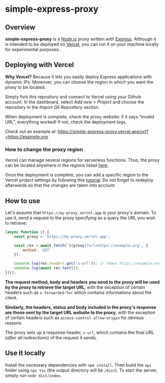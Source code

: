 # simple-express-proxy

## Overview

**simple-express-proxy** is a [Node.js](https://nodejs.org/en) proxy written
with [Express](https://expressjs.com/). Although it is intended to be deployed
on [Vercel](https://vercel.com), you can run it on your machine locally for
experimental purposes.

## Deploying with Vercel

**Why Vercel?** Because it lets you easily deploy Express applications with
dynamic IPs. Moreover, you can choose the region in which you want the proxy to
be located.

Simply fork this repository and connect to Vercel using your Github account. In
the dashboard, select _Add new_ > _Project_ and choose the repository in the
_Import Git Repository_ section.

When deployment is complete, check the proxy website: if it says “invalid URL”,
everything worked! If not, check the deployment logs.

Check out an example at:
https://simple-express-proxy.vercel.app/url?=https://example.org.

### How to change the proxy region

Vercel can manage several regions for serverless functions. Thus, the proxy can
be located anywhere in the regions listed
[here](https://vercel.com/docs/edge-network/regions#region-list).

Once the deployment is complete, you can add a specific region to the Vercel
project settings by following this
[tutorial](https://vercel.com/docs/functions/configuring-functions/region#setting-your-default-region). Do not forget to redeploy afterwards so that the changes are taken into account.

## How to use

Let's assume that `https://my-proxy.vercel.app` is your proxy's domain. To use
it, send a request to the proxy specifying as a query the URL you wish to
retrieve:

```js
(async function () {
    const proxy = 'https://my-proxy.vercel.app';

    const res = await fetch(`${proxy}?url=https://example.org`, {
        method: 'GET'
    });

    console.log(res.headers.get('x-url')); // shows https://example.org
    console.log(await res.text());
})();
```

**The request method, body and headers you send to the proxy will be used by the
proxy to retrieve the target URL**, with the exception of certain headers such
as `x-forwarded-for` which contains informations about the client.

**Similarly, the headers, status and body included in the proxy's response are
those sent by the target URL website to the proxy**, with the exception of
certain headers such as `access-control-allow-origin` for obvious reasons.

The proxy sets up a response header, `x-url`, which contains the final URL
(_after all redirections_) of the request it sends.

## Use it locally

Install the necessary dependencies with `npm install`. Then build the `api`
folder using `npx tsc` (the output directory will be `/dist`). To start the
server, simply run `node dist/index`.
